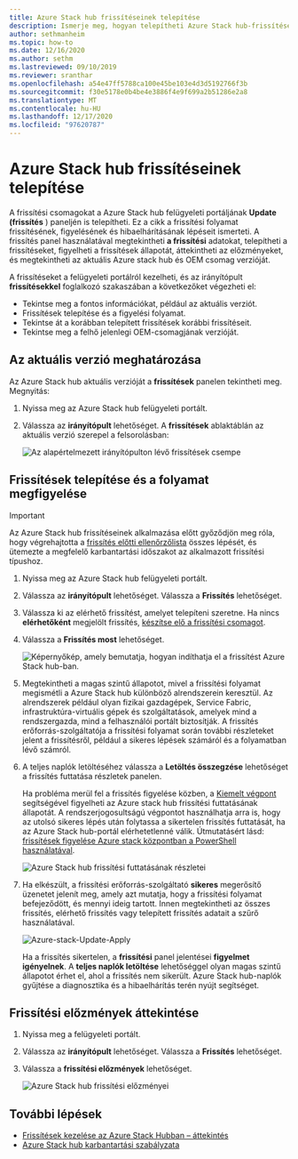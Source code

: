 ```yaml
---
title: Azure Stack hub frissítéseinek telepítése
description: Ismerje meg, hogyan telepítheti Azure Stack hub-frissítéseket.
author: sethmanheim
ms.topic: how-to
ms.date: 12/16/2020
ms.author: sethm
ms.lastreviewed: 09/10/2019
ms.reviewer: sranthar
ms.openlocfilehash: a54e47ff5788ca100e45be103e4d3d5192766f3b
ms.sourcegitcommit: f30e5178e0b4be4e3886f4e9f699a2b51286e2a8
ms.translationtype: MT
ms.contentlocale: hu-HU
ms.lasthandoff: 12/17/2020
ms.locfileid: "97620787"
---
```

# <a name="install-azure-stack-hub-updates"></a>Azure Stack hub frissítéseinek telepítése

A frissítési csomagokat a Azure Stack hub felügyeleti portáljának **Update (frissítés** ) paneljén is telepítheti. Ez a cikk a frissítési folyamat frissítésének, figyelésének és hibaelhárításának lépéseit ismerteti. A frissítés panel használatával megtekintheti **a frissítési** adatokat, telepítheti a frissítéseket, figyelheti a frissítések állapotát, áttekintheti az előzményeket, és megtekintheti az aktuális Azure stack hub és OEM csomag verzióját.

A frissítéseket a felügyeleti portálról kezelheti, és az irányítópult **frissítésekkel** foglalkozó szakaszában a következőket végezheti el:

- Tekintse meg a fontos információkat, például az aktuális verziót.
- Frissítések telepítése és a figyelési folyamat.
- Tekintse át a korábban telepített frissítések korábbi frissítéseit.
- Tekintse meg a felhő jelenlegi OEM-csomagjának verzióját.

## <a name="determine-the-current-version"></a>Az aktuális verzió meghatározása

Az Azure Stack hub aktuális verzióját a **frissítések** panelen tekintheti meg. Megnyitás:

1. Nyissa meg az Azure Stack hub felügyeleti portált.

2. Válassza az **irányítópult** lehetőséget. A **frissítések** ablaktáblán az aktuális verzió szerepel a felsorolásban:

    ![Az alapértelmezett irányítópulton lévő frissítések csempe](./media/azure-stack-apply-updates/dashboard.png)

## <a name="install-updates-and-monitor-progress"></a>Frissítések telepítése és a folyamat megfigyelése

> [!IMPORTANT]
> Az Azure Stack hub frissítéseinek alkalmazása előtt győződjön meg róla, hogy végrehajtotta a [frissítés előtti ellenőrzőlista](release-notes-checklist.md) összes lépését, és ütemezte a megfelelő karbantartási időszakot az alkalmazott frissítési típushoz.

1. Nyissa meg az Azure Stack hub felügyeleti portált.

2. Válassza az **irányítópult** lehetőséget. Válassza a **Frissítés** lehetőséget.

3. Válassza ki az elérhető frissítést, amelyet telepíteni szeretne. Ha nincs **elérhetőként** megjelölt frissítés, [készítse elő a frissítési csomagot](azure-stack-update-prepare-package.md).

4. Válassza a **Frissítés most** lehetőséget.

    ![Képernyőkép, amely bemutatja, hogyan indíthatja el a frissítést Azure Stack hub-ban.](./media/azure-stack-apply-updates/image2.png)

5. Megtekintheti a magas szintű állapotot, mivel a frissítési folyamat megismétli a Azure Stack hub különböző alrendszerein keresztül. Az alrendszerek például olyan fizikai gazdagépek, Service Fabric, infrastruktúra-virtuális gépek és szolgáltatások, amelyek mind a rendszergazda, mind a felhasználói portált biztosítják. A frissítés erőforrás-szolgáltatója a frissítési folyamat során további részleteket jelent a frissítésről, például a sikeres lépések számáról és a folyamatban lévő számról.

6. A teljes naplók letöltéséhez válassza a **Letöltés összegzése** lehetőséget a frissítés futtatása részletek panelen.

    Ha probléma merül fel a frissítés figyelése közben, a [Kiemelt végpont](./azure-stack-privileged-endpoint.md) segítségével figyelheti az Azure stack hub frissítési futtatásának állapotát. A rendszerjogosultságú végpontot használhatja arra is, hogy az utolsó sikeres lépés után folytassa a sikertelen frissítés futtatását, ha az Azure Stack hub-portál elérhetetlenné válik. Útmutatásért lásd: [frissítések figyelése Azure stack központban a PowerShell használatával](azure-stack-update-monitor.md).

    ![Azure Stack hub frissítési futtatásának részletei](./media/azure-stack-apply-updates/image3.png)

7. Ha elkészült, a frissítési erőforrás-szolgáltató **sikeres** megerősítő üzenetet jelenít meg, amely azt mutatja, hogy a frissítési folyamat befejeződött, és mennyi ideig tartott. Innen megtekintheti az összes frissítés, elérhető frissítés vagy telepített frissítés adatait a szűrő használatával.

    ![Azure-stack-Update-Apply](./media/azure-stack-apply-updates/image4.png)

    Ha a frissítés sikertelen, a **frissítési** panel jelentései **figyelmet igényelnek**. A **teljes naplók letöltése** lehetőséggel olyan magas szintű állapotot érhet el, ahol a frissítés nem sikerült. Azure Stack hub-naplók gyűjtése a diagnosztika és a hibaelhárítás terén nyújt segítséget.

## <a name="review-update-history"></a>Frissítési előzmények áttekintése

1. Nyissa meg a felügyeleti portált.

2. Válassza az **irányítópult** lehetőséget. Válassza a **Frissítés** lehetőséget.

3. Válassza a **frissítési előzmények** lehetőséget.

    ![Azure Stack hub frissítési előzményei](./media/azure-stack-apply-updates/image5.png)

## <a name="next-steps"></a>További lépések

- [Frissítések kezelése az Azure Stack Hubban – áttekintés](./azure-stack-updates.md)  
- [Azure Stack hub karbantartási szabályzata](./azure-stack-servicing-policy.md)  
